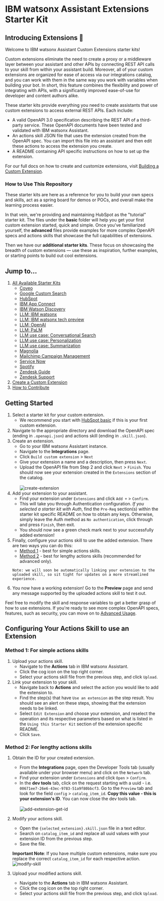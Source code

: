# IBM watsonx Assistant Extensions Starter Kit

## Introducing Extensions :tada:

Welcome to IBM watsonx Assistant Custom Extensions starter kits!

Custom extensions eliminate the need to create a proxy or a middleware layer between your assistant and other APIs by connecting REST API calls to your skill from within your assistant build. Moreover, all of your custom extensions are organized for ease of access via our integrations catalog, and you can work with them in the same way you work with variables when building your bot. In short, this feature combines the flexibility and power of integrating with APIs, with a significantly improved ease-of-use for developer and content authors alike.

These starter kits provide everything you need to create assistants that use custom extensions to access external REST APIs. Each include:

- A valid OpenAPI 3.0 specification describing the REST API of a third-party service. These OpenAPI documents have been tested and validated with IBM watsonx Assistant.
- An actions skill JSON file that uses the extension created from the OpenAPI spec. You can import this file into an assistant and then edit these actions to access the extension you create.
- A README containing API specific instructions on how to set up the extension.

For our full docs on how to create and customize extensions, visit [Building a Custom Extension](https://cloud.ibm.com/docs/watson-assistant?topic=watson-assistant-build-custom-extension).

### How to Use This Repository

These starter kits are here as a reference for you to build your own specs and skills, act as a spring board for demos or POCs, and overall make the learning process easier.

In that vein, we're providing and maintaining HubSpot as the "tutorial" starter kit. The files under the **basic** folder will help you get your first custom extension started, quick and simple. Once you've familiarized yourself, the **advanced** files provide examples for more complex OpenAPI specs and actions skills that showcase the full capabilities of extensions.

Then we have our **additional starter kits**. These focus on showcasing the breadth of custom extensions &mdash; use these as inspiration, further examples, or starting points to build out cool extensions.

## Jump to...

1. [All Available Starter Kits](./starter-kits/)
   - [Coveo](./starter-kits/coveo/)
   - [Google Custom Search](./starter-kits/google-custom-search/)
   - [HubSpot](./starter-kits/hubspot/)
   - [IBM App Connect](./starter-kits/appconnect/)
   - [IBM Watson Discovery](./starter-kits/watson-discovery/)
   - [LLM: IBM watsonx](./starter-kits/language-model-watsonx/)
   - [LLM: IBM watsonx tech preview](./starter-kits/language-model-watsonx-tech-preview/)
   - [LLM: OpenAI](./starter-kits/language-model-openai/)
   - [LLM: PaLM](./starter-kits/language-model-palm-api/)
   - [LLM use case: Conversational Search](./starter-kits/language-model-conversational-search/)
   - [LLM use case: Personalization](./starter-kits/language-model-personalization/)
   - [LLM use case: Summarization](./starter-kits/language-model-summarization/)
   - [Magnolia](./starter-kits/magnolia/)
   - [Mailchimp Campaign Management](./starter-kits/mailchimp/)
   - [Service Now](./starter-kits/servicenow/)
   - [Spotify](./starter-kits/spotify/)
   - [Zendesk Guide](./starter-kits/zendesk-guide/)
   - [Zendesk Support](./starter-kits/zendesk-support/)
1. [Create a Custom Extension](#getting-started)
1. [How to Contribute](./docs/CONTRIBUTING.md)

## Getting Started

1. Select a starter kit for your custom extension.
   - We recommend you start with [HubSpot basic](./starter-kits/hubspot/basic) if this is your first custom extension.
1. Navigate to the appropriate directory and download the OpenAPI spec (ending in `.openapi.json`) and actions skill (ending in `.skill.json`).
1. Create an extension.
   - Go to your IBM watsonx Assistant instance.
   - Navigate to the **Integrations** page.
   - Click `Build custom extension` > `Next`
   - Give your extension a name and a description, then press `Next`.
   - Upload the OpenAPI file from Step 2 and click `Next` > `Finish`. You should now see your extension created in the `Extensions` section of the catalog.
     <br><br>
     ![create-extension](./assets/create-extension.gif)
1. Add your extension to your assistant.
   - Find your extension under `Extensions` and click `Add +` > `Confirm`.
   - This will take you through Authentication configuration. _If you selected a starter kit with Auth_, find the `Pre-Req` section(s) within the starter kit specific README on how to obtain any keys. Otherwise, simply leave the Auth method as `No authentication`, click through and press `Finish`, then exit.
   - You should now see a green check mark next to your successfully added extension!
1. Finally, configure your actions skill to use the added extension. There are two ways you can do this: <br>
   - [Method 1](#method-1-best-for-simple-actions-skills) - best for simple actions skills.
   - [Method 2](#method-2-best-for-lengthy-actions-skills) - best for lengthy actions skills (recommended for advanced only). <br>
   ```
   Note: we will soon be automatically linking your extension to the uploaded skill, so sit tight for updates on a more streamlined experience.
   ```
1. You now have a working extension! Go to the **Preview** page and send any message supported by the uploaded actions skill to test it out.

Feel free to modify the skill and response variables to get a better grasp of how to use extensions. If you're ready to see more complex OpenAPI specs, features, such as security, you can move on to [Advanced Usage](./docs/ADVANCED_USAGE.md).

## Configuring Your Actions Skill to use an Extension

### **Method 1**: For simple actions skills

1. Upload your actions skill.
   - Navigate to the **Actions** tab in IBM watsonx Assistant.
   - Click the cog icon on the top right corner.
   - Select your actions skill file from the previous step, and click `Upload`.
1. Link your extension to your skill.
   - Navigate back to **Actions** and select the action you would like to add the extension to.
   - Find the step(s) that have `Use an extension` as the step result. You should see an alert on these steps, showing that the extension needs to be linked.
   - Select `Edit Extension` and choose your extension, and reselect the operation and its respective parameters based on what is listed in the `Using this Starter Kit` section of the extension specific README.
   - Click `Save`.

### **Method 2**: For lengthy actions skills

1. Obtain the ID for your created extension.
   - From the **Integrations** page, open the Developer Tools tab (usually available under your browser menu) and click on the `Network` tab.
   - Find your extension under `Extensions` and click `Open` > `Confirm`.
   - In the **dev tools** tab, click on the request starting with a uuid - i.e. `00671ee7-26e6-43ec-9783-51a9f80bbcf3`. Go to the `Preview` tab and look for the field `config` > `catalog_item_id`. **Copy this value - this is your extension's ID**. You can now close the dev tools tab.
     <br><br>
     ![add-extension-get-id](./assets/add-extension-get-id.gif)
1. Modify your actions skill.

   - Open the `{selected_extension}.skill.json` file in a text editor.
   - Search on `catalog_item_id` and replace all uuid values with your extension ID from the previous step.
   - Save the file.

   **Important Note**: If you have multiple custom extensions, make sure you replace the correct `catalog_item_id` for each respective action.
   <br>
   ![modify-skill](./assets/modify-skill.gif)

1. Upload your modified actions skill.
   - Navigate to the **Actions** tab in IBM watsonx Assistant.
   - Click the cog icon on the top right corner.
   - Select your actions skill file from the previous step, and click `Upload`.
